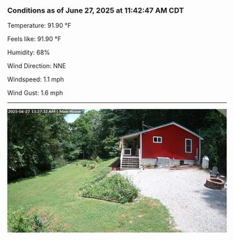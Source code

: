 ### Conditions as of June 27, 2025 at 11:42:47 AM CDT 

Temperature: 91.90 &deg;F

Feels like: 91.90 &deg;F

Humidity: 68%

Wind Direction: NNE

Windspeed: 1.1 mph

Wind Gust: 1.6 mph

---

<img src="./images/latest.jpeg"/>

